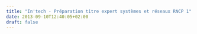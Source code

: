 ```yaml
---
title: "In'tech - Préparation titre expert systèmes et réseaux RNCP 1"
date: 2013-09-10T12:40:05+02:00
draft: false
---
```

